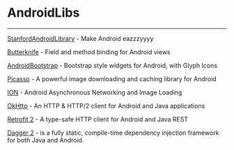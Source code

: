 # AndroidLibs
---

[StanfordAndroidLibrary](http://web.stanford.edu/class/cs193a/lib/) - Make Android eazzzyyyy

[Butterknife](http://jakewharton.github.io/butterknife/) - Field and method binding for Android views

[AndroidBootstrap](https://github.com/Bearded-Hen/Android-Bootstrap) - Bootstrap style widgets for Android, with Glyph Icons

[Picasso](http://square.github.io/picasso/) - A powerful image downloading and caching library for Android

[ION](https://github.com/koush/ion) - Android Asynchronous Networking and Image Loading

[OkHttp](http://square.github.io/okhttp/) - An HTTP & HTTP/2 client for Android and Java applications

[Retrofit 2](http://square.github.io/retrofit/) - A type-safe HTTP client for Android and Java REST

[Dagger 2](https://google.github.io/dagger/) - is a fully static, compile-time dependency injection framework for both Java and Android.
